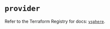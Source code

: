 # `provider`

Refer to the Terraform Registry for docs: [`vsphere`](https://registry.terraform.io/providers/hashicorp/vsphere/2.6.1/docs).
